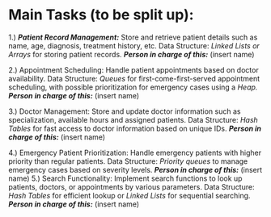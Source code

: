 # Main Tasks (to be split up):

1.) ***Patient Record Management:*** Store and retrieve patient details such as name, age, diagnosis, treatment history, etc.
    Data Structure: *Linked Lists or Arrays* for storing patient records.
    ***Person in charge of this:*** (insert name)

2.) Appointment Scheduling: Handle patient appointments based on doctor availability.
    Data Structure: *Queues* for first-come-first-served appointment scheduling, with possible prioritization for emergency cases using a *Heap.*
    ***Person in charge of this:*** (insert name)

3.) Doctor Management: Store and update doctor information such as specialization, available hours and assigned patients.
    Data Structure: *Hash Tables* for fast access to doctor information based on unique IDs.
    ***Person in charge of this:*** (insert name)

4.) Emergency Patient Prioritization: Handle emergency patients with higher priority than regular patients.
    Data Structure: *Priority queues* to manage emergency cases based on severity levels.
    ***Person in charge of this:*** (insert name)
5.) Search Functionality: Implement search functions to look up patients, doctors, or appointments by various parameters.
    Data Structure: *Hash Tables* for efficient lookup or *Linked Lists* for sequential searching.
    ***Person in charge of this:*** (insert name)
